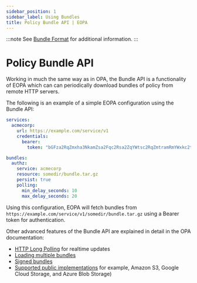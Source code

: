 ```yaml
---
sidebar_position: 1
sidebar_label: Using Bundles
title: Policy Bundle API | EOPA
---
```


:::note
See [Bundle Format](/enterprise-opa/explanation/bundle-format) for additional information.
:::


# Policy Bundle API

Working in much the same way as in OPA, the Bundle API is a functionality of EOPA which can can periodically download bundles of policy from remote HTTP servers.

The following is an example of a simple EOPA configuration using the Bundle API:

```yaml
services:
  acmecorp:
    url: https://example.com/service/v1
    credentials:
      bearer:
        token: "bGFza2RqZmxha3NkamZsa2Fqc2Rsa2ZqYWtsc2RqZmtramRmYWxkc2tm"

bundles:
  authz:
    service: acmecorp
    resource: somedir/bundle.tar.gz
    persist: true
    polling:
      min_delay_seconds: 10
      max_delay_seconds: 20
```

Using this configuration, EOPA will fetch bundles from `https://example.com/service/v1/somedir/bundle.tar.gz` using a Bearer token for authentication.

Other advanced features of the Bundle API are explained in detail in the OPA documentation:

- [HTTP Long Polling](https://www.openpolicyagent.org/docs/management-bundles/#http-long-polling) for realtime updates
- [Loading multiple bundles](https://www.openpolicyagent.org/docs/management-bundles/#multiple-sources-of-policy-and-data)
- [Signed bundles](https://www.openpolicyagent.org/docs/management-bundles/#signing)
- [Supported public implementations](https://www.openpolicyagent.org/docs/management-bundles/#implementations) for example, Amazon S3, Google Cloud Storage, and Azure Blob Storage)
